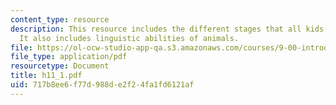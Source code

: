 ```yaml
---
content_type: resource
description: This resource includes the different stages that all kids learn language.
  It also includes linguistic abilities of animals.
file: https://ol-ocw-studio-app-qa.s3.amazonaws.com/courses/9-00-introduction-to-psychology-fall-2004/717b8ee6f77d988de2f24fa1fd6121af_h11_1.pdf
file_type: application/pdf
resourcetype: Document
title: h11_1.pdf
uid: 717b8ee6-f77d-988d-e2f2-4fa1fd6121af
---
```

